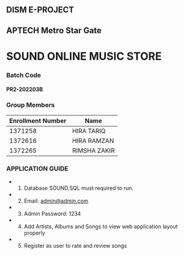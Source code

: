 ## DISM E-PROJECT

## APTECH Metro Star Gate

# SOUND ONLINE MUSIC STORE


### Batch Code
#### PR2-202203B

### Group Members
| Enrollment Number | Name |
| ------ | ------ |
| 1371258 | HIRA TARIQ |
| 1372616 | HIRA RAMZAN |
| 1372265 | RIMSHA ZAKIR |

### APPLICATION GUIDE

- 1. Database SOUND.SQL must required to run.
- 2. Email: admin@admin.com
- 3. Admin Password: 1234
- 4. Add Artists, Albums and Songs to view web application layout properly
- 5. Register as user to rate and review songs
